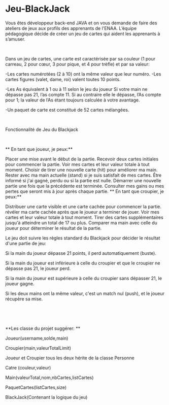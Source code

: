 # Jeu-BlackJack
Vous êtes développeur back-end JAVA et on vous demande de faire des ateliers de jeux aux profils des apprenants de l'ENAA. L’équipe pédagogique décide de créer un jeu de cartes qui aident les apprenants à s’amuser.

​

Dans un jeu de cartes, une carte est caractérisée par sa couleur (1 pour carreau, 2 pour cœur, 3 pour pique, et 4 pour trèfle) et par sa valeur:

-Les cartes numérotées (2 à 10) ont la même valeur que leur numéro. -Les cartes figures (valet, dame, roi) valent toutes 10 points.

-Les As équivalent à 1 ou à 11 selon le jeu du joueur Si votre main ne dépasse pas 21, l’as compte 11. Si au contraire elle le dépasse, l’As compte pour 1; la valeur de l’As étant toujours calculée à votre avantage.

-Un paquet de carte est constitué de 52 cartes mélangées.

​

Fonctionnalité de Jeu du Blackjack

​

** En tant que joueur, je peux:**

Placer une mise avant le début de la partie.
Recevoir deux cartes initiales pour commencer la partie.
Voir mes cartes et leur valeur totale à tout moment.
Choisir de tirer une nouvelle carte (hit) pour améliorer ma main.
Rester avec ma main actuelle (stand) si je suis satisfait de mes cartes.
Être informé si j'ai gagné, perdu ou si la partie est nulle.
Démarrer une nouvelle partie une fois que la précédente est terminée.
Consulter mes gains ou mes pertes que seront mis à jour après chaque partie.
** En tant que croupier, je peux:**

Distribuer une carte visible et une carte cachée pour commencer la partie.
révéler ma carte cachée après que le joueur a terminer de jouer.
Voir mes cartes et leur valeur totale à tout moment.
Tirer des cartes supplémentaires jusqu'à atteindre un total de 17 ou plus.
Comparer ma main avec celle du joueur pour déterminer le résultat de la partie.
​

Le jeu doit suivre les règles standard du Blackjack pour décider le résultat d'une partie de jeu:

Si la main du joueur dépasse 21 points, il perd automatiquement (buste).

Si la main du joueur est inférieure à celle du croupier et que le croupier ne dépasse pas 21, le joueur perd.

Si la main du joueur est supérieure à celle du croupier sans dépasser 21, le joueur gagne.

Si les deux mains ont la même valeur, c'est un match nul (push), et le joueur récupère sa mise.

​

​

**Les classe du projet suggérer: **

Joueur(username,solde,main)

Croupier(main,valeurTotalLimit)

Joueur et Croupier tous les deux hérite de la classe Personne

Catre (couleur,valeur)

Main(valeurTotal,nom,nbCartes,listCartes)

PaquetCartes(listCartes,size)

BlackJack(Contenant la logique du jeu)

​

​
